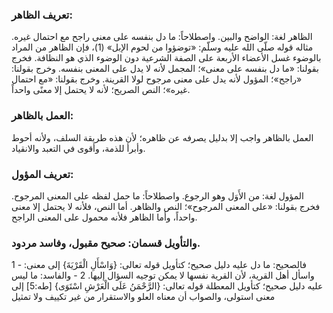 ### تعريف الظاهر:
الظاهر لغة: الواضح والبين.
واصطلاحاً: ما دل بنفسه على معنى راجح مع احتمال غيره. مثاله قوله صلّى الله عليه وسلّم: «توضؤوا من لحوم الإبل» (1)، فإن الظاهر من المراد بالوضوء غسل الأعضاء الأربعة على الصفة الشرعية دون الوضوء الذي هو النظافة.
فخرج بقولنا: «ما دل بنفسه على معنى»؛ المجمل لأنه لا يدل على المعنى بنفسه.
وخرج بقولنا: «راجح»؛ المؤول لأنه يدل على معنى مرجوح لولا القرينة.
وخرج بقولنا: «مع احتمال غيره»؛ النص الصريح؛ لأنه لا يحتمل إلا معنًى واحداً.
 
### العمل بالظاهر:
العمل بالظاهر واجب إلا بدليل يصرفه عن ظاهره؛ لأن هذه طريقة السلف، ولأنه أحوط وأبرأ للذمة، وأقوى في التعبد والانقياد.
 
### تعريف المؤول:
المؤول لغة: من الأَوَل وهو الرجوع.
واصطلاحاً: ما حمل لفظه على المعنى المرجوح.
فخرج بقولنا: «على المعنى المرجوح»؛ النص والظاهر.
أما النص، فلأنه لا يحتمل إلا معنى واحداً، وأما الظاهر فلأنه محمول على المعنى الراجح.
 
### والتأويل قسمان: صحيح مقبول، وفاسد مردود.
1 - فالصحيح: ما دل عليه دليل صحيح؛ كتأويل قوله تعالى: {وَاسْأَلِ الْقَرْيَةَ} إلى معنى: واسأل أهل القرية، لأن القرية نفسها لا يمكن توجيه السؤال إليها.
2 - والفاسد: ما ليس عليه دليل صحيح؛ كتأويل المعطلة قوله تعالى: {الرَّحْمَنُ عَلَى الْعَرْشِ اسْتَوَى} [طه:5] إلى معنى استولى، والصواب أن معناه العلو والاستقرار من غير تكييف ولا تمثيل